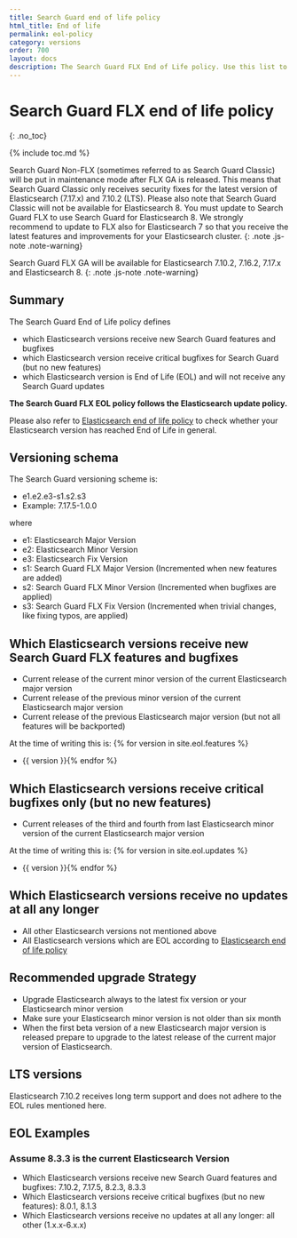 ```yaml
---
title: Search Guard end of life policy
html_title: End of life
permalink: eol-policy
category: versions
order: 700
layout: docs
description: The Search Guard FLX End of Life policy. Use this list to make sure you do not run any unsupported Search Guard or Elasticsearch version in production.
---
```


# Search Guard FLX end of life policy
{: .no_toc}

{% include toc.md %}


Search Guard Non-FLX (sometimes referred to as Search Guard Classic) will be put in maintenance mode after FLX GA is released.
This means that Search Guard Classic only receives security fixes for the latest version of Elasticsearch (7.17.x) and 7.10.2 (LTS).
Please also note that Search Guard Classic will not be available for Elasticsearch 8. You must update to Search Guard FLX to use Search Guard for Elasticsearch 8. We strongly recommend to update to FLX also for Elasticsearch 7 so that you receive the latest features and improvements for your Elasticsearch cluster.
{: .note .js-note .note-warning}

Search Guard FLX GA will be available for Elasticsearch 7.10.2, 7.16.2, 7.17.x and Elasticsearch 8.
{: .note .js-note .note-warning}

## Summary

The Search Guard End of Life policy defines 

* which Elasticsearch versions receive new Search Guard features and bugfixes
* which Elasticsearch version receive critical bugfixes for Search Guard (but no new features)
* which Elasticsearch version is End of Life (EOL) and will not receive any Search Guard updates

**The Search Guard FLX EOL policy follows the Elasticsearch update policy.**

Please also refer to [Elasticsearch end of life policy](https://www.elastic.co/de/support/eol) to check whether your Elasticsearch version
has reached End of Life in general. 

## Versioning schema

The Search Guard versioning scheme is: 

* e1.e2.e3-s1.s2.s3
* Example: 7.17.5-1.0.0
 
where 

* e1: Elasticsearch Major Version
* e2: Elasticsearch Minor Version
* e3: Elasticsearch Fix Version
* s1: Search Guard FLX Major Version (Incremented when new features are added)
* s2: Search Guard FLX Minor Version (Incremented when bugfixes are applied)
* s3: Search Guard FLX Fix Version (Incremented when trivial changes, like fixing typos, are applied)

## Which Elasticsearch versions receive new Search Guard FLX features and bugfixes

* Current release of the current minor version of the current Elasticsearch major version
* Current release of the previous minor version of the current Elasticsearch major version
* Current release of the previous Elasticsearch major version (but not all features will be backported)


At the time of writing this is: {% for version in site.eol.features %}
* {{ version }}{% endfor %}


## Which Elasticsearch versions receive critical bugfixes only (but no new features)

* Current releases of the third and fourth from last Elasticsearch minor version of the current Elasticsearch major version


At the time of writing this is: {% for version in site.eol.updates %}
* {{ version }}{% endfor %}


## Which Elasticsearch versions receive no updates at all any longer

* All other Elasticsearch versions not mentioned above
* All Elasticsearch versions which are EOL according to [Elasticsearch end of life policy](https://www.elastic.co/de/support/eol)

## Recommended upgrade Strategy

* Upgrade Elasticsearch always to the latest fix version or your Elasticsearch minor version
* Make sure your Elasticsearch minor version is not older than six month 
* When the first beta version of a new Elasticsearch major version is released prepare to upgrade to the latest release of the current major version of Elasticsearch.

## LTS versions

Elasticsearch 7.10.2 receives long term support and does not adhere to the EOL rules mentioned here.

## EOL Examples

### Assume 8.3.3 is the current Elasticsearch Version 

* Which Elasticsearch versions receive new Search Guard features and bugfixes: 7.10.2, 7.17.5, 8.2.3, 8.3.3
* Which Elasticsearch versions receive critical bugfixes (but no new features): 8.0.1, 8.1.3
* Which Elasticsearch versions receive no updates at all any longer: all other (1.x.x-6.x.x)
